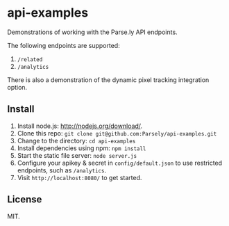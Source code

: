 api-examples
============

Demonstrations of working with the Parse.ly API endpoints.

The following endpoints are supported:

1. `/related`
1. `/analytics`

There is also a demonstration of the dynamic pixel tracking integration option.

Install
-----

1. Install node.js: http://nodejs.org/download/.
1. Clone this repo: `git clone git@github.com:Parsely/api-examples.git`
1. Change to the directory: `cd api-examples`
1. Install dependencies using npm: `npm install`
1. Start the static file server: `node server.js`
1. Configure your apikey & secret in `config/default.json` to use restricted endpoints, such as `/analytics`.
1. Visit `http://localhost:8080/` to get started.

License
-------
MIT.
